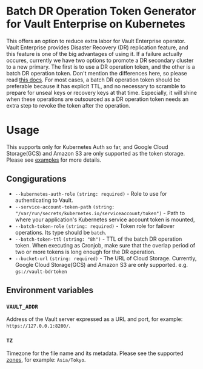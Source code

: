 # Batch DR Operation Token Generator for Vault Enterprise on Kubernetes
This offers an option to reduce extra labor for Vault Enterprise operator. Vault Enterprise provides Disaster Recovery (DR) replication feature, and this feature is one of the big advantages of using it. If a failure actually occures, currently we have two options to promote a DR secondary cluster to a new primary. The first is to use a DR operation token, and the other is a batch DR operation token. Don't mention the differences here, so please read [this docs](https://developer.hashicorp.com/vault/tutorials/enterprise/disaster-recovery#dr-operation-token-strategy). For most cases, a batch DR operation token should be preferable because it has explicit TTL, and no necessary to scramble to prepare for unseal keys or recovery keys at that time. Especially, it will shine when these operations are outsourced as a DR operation token needs an extra step to revoke the token after the operation.

# Usage
This supports only for Kubernetes Auth so far, and Google Cloud Storage(GCS) and Amazon S3 are only supported as the token storage. Please see [examples](./example/cronjob.yaml) for more details.

## Congigurations
- `--kubernetes-auth-role` `(string: required)` - Role to use for authenticating to Vault.
- `--service-account-token-path` `(string: "/var/run/secrets/kubernetes.io/serviceaccount/token")` - Path to where your application's Kubernetes service account token is mounted,
- `--batch-token-role` `(string: required)` - Token role for failover operations. Its type should be `batch`.
- `--batch-token-ttl` `(string: "8h")` - TTL of the batch DR operation token. When executing as Cronjob, make sure that the overlap period of two or more tokens is long enough for the DR operation.
- `--bucket-url` `(string: required)` - The URL of Cloud Storage. Currently, Google Cloud Storage(GCS) and Amazon S3 are only supported. e.g. `gs://vault-bdrtoken`

## Environment variables

### `VAULT_ADDR`
Address of the Vault server expressed as a URL and port, for example:
`https://127.0.0.1:8200/`.

### `TZ`
Timezone for the file name and its metadata. Please see the supported [zones](https://github.com/arp242/tz/blob/bf333631bec4/list.go), for example:
`Asia/Tokyo`.

